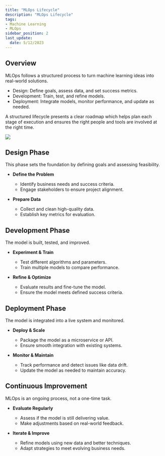 ```yaml
---
title: "MLOps Lifecycle"
description: "MLOps Lifecycle"
tags: 
- Machine Learning
- MLOps
sidebar_position: 2
last_update:
  date: 5/12/2023
---
```



## Overview


MLOps follows a structured process to turn machine learning ideas into real-world solutions.  

- Design: Define goals, assess data, and set success metrics.  
- Development: Train, test, and refine models.  
- Deployment: Integrate models, monitor performance, and update as needed.  

A structured lifecycle presents a clear roadmap which helps plan each stage of execution and ensures the right people and tools are involved at the right time. 

<div class="img-center"> 

![](/img/docs/Screenshot-2025-03-18-230536.png)

</div>


## Design Phase  

This phase sets the foundation by defining goals and assessing feasibility.  

- **Define the Problem**  
  - Identify business needs and success criteria.  
  - Engage stakeholders to ensure project alignment.  

- **Prepare Data**  
  - Collect and clean high-quality data.  
  - Establish key metrics for evaluation.  

## Development Phase  

The model is built, tested, and improved.  

- **Experiment & Train**  
  - Test different algorithms and parameters.  
  - Train multiple models to compare performance.  

- **Refine & Optimize**  
  - Evaluate results and fine-tune the model.  
  - Ensure the model meets defined success criteria.  

## Deployment Phase  

The model is integrated into a live system and monitored.  

- **Deploy & Scale**  
  - Package the model as a microservice or API.  
  - Ensure smooth integration with existing systems.  

- **Monitor & Maintain**  
  - Track performance and detect issues like data drift.  
  - Update the model as needed to maintain accuracy.  

## Continuous Improvement  

MLOps is an ongoing process, not a one-time task.  

- **Evaluate Regularly**  
  - Assess if the model is still delivering value.  
  - Make adjustments based on real-world feedback.  

- **Iterate & Improve**  
  - Refine models using new data and better techniques.  
  - Adapt strategies to meet evolving business needs.  